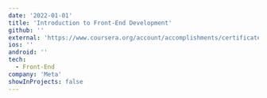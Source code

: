 ```yaml
---
date: '2022-01-01'
title: 'Introduction to Front-End Development'
github: ''
external: 'https://www.coursera.org/account/accomplishments/certificate/E9MAYSXBZRE9'
ios: ''
android: ''
tech:
  - Front-End
company: 'Meta'
showInProjects: false
---
```



